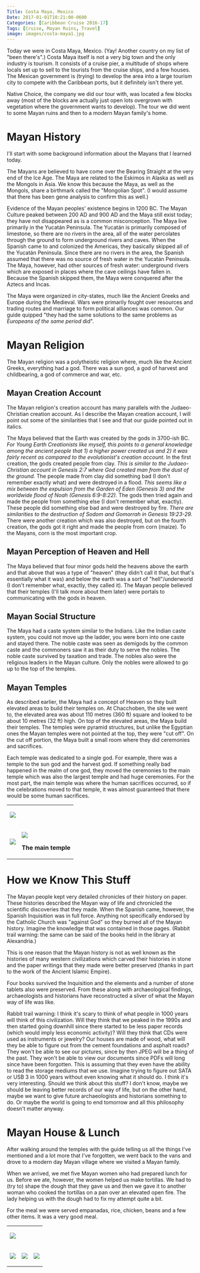 ```yaml
---
Title: Costa Maya, Mexico
Date: 2017-01-01T10:21:00-0600
Categories: [Caribbean Cruise 2016-17]
Tags: [Cruise, Mayan Ruins, Travel]
image: images/costa-maya1.jpg
---
```


Today we were in Costa Maya, Mexico. (Yay! Another country on my list of "been
there's".) Costa Maya itself is not a very big town and the only industry is
tourism. It consists of a cruise pier, a multitude of shops where locals set up
to sell to the tourists from the cruise ships, and a few houses. The Mexican
government is (trying) to develop the area into a large tourism city to compete
with the Caribbean ports, but it definitely isn't there yet.

Native Choice, the company we did our tour with, was located a few blocks away
(most of the blocks are actually just open lots overgrown with vegetation where
the government wants to develop). The tour we did went to some Mayan ruins and
then to a modern Mayan family's home.

# Mayan History

I'll start with some background information about the Mayans that I learned
today.

The Mayans are believed to have come over the Bearing Straight at the very end
of the Ice Age. The Maya are related to the Eskimos in Alaska as well as the
Mongols in Asia. We know this because the Maya, as well as the Mongols, share a
birthmark called the "Mongolian Spot". (I would assume that there has been gene
analysis to confirm this as well.)

Evidence of the Mayan peoples' existence begins in 1200 BC. The Mayan Culture
peaked between 200 AD and 900 AD and the Maya still exist today; they have not
disappeared as is a common misconception. The Maya live primarily in the Yucatán
Peninsula. The Yucatán is primarily composed of limestone, so there are no
rivers in the area, all of the water percolates through the ground to form
underground rivers and caves. When the Spanish came to and colonized the
Americas, they basically skipped all of the Yucatán Peninsula. Since there are
no rivers in the area, the Spanish assumed that there was no source of fresh
water in the Yucatán Peninsula. The Maya, however, had other sources of fresh
water: underground rivers which are exposed in places where the cave ceilings
have fallen in. Because the Spanish skipped them, the Maya were conquered after
the Aztecs and Incas.

The Maya were organized in city-states, much like the Ancient Greeks and Europe
during the Medieval. Wars were primarily fought over resources and trading
routes and marriage to form political alliances was common.  Our guide quipped
"they had the same solutions to the same problems as *Europeans of the same
period* did".

# Mayan Religion

The Mayan religion was a polytheistic religion where, much like the Ancient
Greeks, everything had a god. There was a sun god, a god of harvest and
childbearing, a god of commerce and war, etc.

## Mayan Creation Account

The Mayan religion's creation account has many parallels with the
Judaeo-Christian creation account. As I describe the Mayan creation account, I
will point out some of the similarities that I see and that our guide pointed
out in italics.

The Maya believed that the Earth was created by the gods in 3700-ish BC.  *For
Young Earth Creationists like myself, this points to a general knowledge among
the ancient people that 1) a higher power created us and 2) it was fairly recent
as compared to the evolutionist's creation account.* In the first creation, the
gods created people from clay.  *This is similar to the Judaeo-Christian account
in Genesis 2:7 where God created man from the dust of the ground.* The people
made from clay did something bad (I don't remember exactly what) and were
destroyed in a flood. *This seems like a mix between the expulsion from the
Garden of Eden (Genesis 3) and the worldwide flood of Noah (Genesis 6:9-8:22).*
The gods then tried again and made the people from something else (I don't
remember what, exactly). These people did something else bad and were destroyed
by fire. *There are similarities to the destruction of Sodom and Gomorrah in
Genesis 19:23-29.* There were another creation which was also destroyed, but on
the fourth creation, the gods got it right and made the people from corn
(maize). To the Mayans, corn is the most important crop.

## Mayan Perception of Heaven and Hell

The Maya believed that four minor gods held the heavens above the earth and that
above that was a type of "heaven" (they didn't call it that, but that's
essentially what it was) and below the earth was a sort of "hell"/underworld (I
don't remember what, exactly, they called it). The Mayan people believed that
their temples (I'll talk more about them later) were portals to communicating
with the gods in heaven.

## Mayan Social Structure

The Maya had a caste system similar to the Indians. Like the Indian caste
system, you could not move up the ladder, you were born into one caste and
stayed there. The noble caste was seen as demigods by the common caste and the
commoners saw it as their duty to serve the nobles.  The noble caste survived by
taxation and trade. The nobles also were the religious leaders in the Mayan
culture. Only the nobles were allowed to go up to the top of the temples.

## Mayan Temples

As described earlier, the Maya had a concept of Heaven so they built elevated
areas to build their temples on. At Chacchoben, the site we went to, the
elevated area was about 110 metres (360 ft) square and looked to be about 10
metres (32 ft) high. On top of the elevated areas, the Maya build their temples.
The temples were pyramid structures, but unlike the Egyptian ones the Mayan
temples were not pointed at the top, they were "cut off". On the cut off
portion, the Maya built a small room where they did ceremonies and sacrifices.

Each temple was dedicated to a single god. For example, there was a temple to
the sun god and the harvest god. If something really bad happened in the realm
of one god, they moved the ceremonies to the main temple which was also the
largest temple and had huge ceremonies. For the most part, the main temple was
where the human sacrifices occurred, so if the celebrations moved to that
temple, it was almost guaranteed that there would be some human sacrifices.

<table class="gallery">
<tr>
<td colspan="2">

![](images/costa-maya1.jpg)

</td>
</tr>

<tr>
<td>

![](images/costa-maya2.jpg)

</td>
<td>

![](images/costa-maya3.jpg)

**The main temple**

</td>
</tr>
</table>

# How we Know This Stuff

The Mayan people kept very detailed chronicles of their history on paper. These
histories described the Mayan way of life and chronicled the scientific
discoveries that they made. When the Spanish came, however, the Spanish
Inquisition was in full force. Anything not specifically endorsed by the
Catholic Church was "against God" so they burned all of the Mayan history.
Imagine the knowledge that was contained in those pages. (Rabbit trail warning:
the same can be said of the books held in the library at Alexandria.)

This is one reason that the Mayan history is not as well known as the histories
of many western civilizations which carved their histories in stone and the
paper writings that they made were better preserved (thanks in part to the work
of the Ancient Islamic Empire).

Four books survived the Inquisition and the elements and a number of stone
tablets also were preserved. From these along with archaeological findings,
archaeologists and historians have reconstructed a sliver of what the Mayan way
of life was like.

Rabbit trail warning: I think it's scary to think of what people in 1000 years
will think of this civilization. Will they think that we peaked in the 1990s and
then started going downhill since there started to be less paper records (which
would imply less economic activity)? Will they think that CDs were used as
instruments or jewelry? Our houses are made of wood, what will they be able to
figure out from the cement foundations and asphalt roads? They won't be able to
see our pictures, since by then JPEG will be a thing of the past. They won't be
able to view our documents since PDFs will long since have been forgotten. This
is assuming that they even have the ability to read the storage mediums that we
use. Imagine trying to figure out SATA or USB 3 in 1000 years without even
knowing what it should do. I think it's very interesting.  Should we think about
this stuff? I don't know, maybe we should be leaving better records of our way
of life, but on the other hand, maybe we want to give future archaeologists and
historians something to do. Or maybe the world is going to end tomorrow and all
this philosophy doesn't matter anyway.

# Mayan House & Lunch

After walking around the temples with the guide telling us all the things I've
mentioned and a lot more that I've forgotten, we went back to the vans and drove
to a modern day Mayan village where we visited a Mayan family.

When we arrived, we met five Mayan women who had prepared lunch for us.  Before
we ate, however, the women helped us make tortillas. We had to (try to) shape
the dough that they gave us and then we gave it to another woman who cooked the
tortillas on a pan over an elevated open fire. The lady helping us with the
dough had to fix my attempt quite a bit.

For the meal we were served empanadas, rice, chicken, beans and a few other
items. It was a very good meal.

<table class="gallery">
<tr>
<td colspan="3">

![](images/costa-maya4.jpg)

</td>
</tr>

<tr>
<td>

![](images/costa-maya5.jpg)

</td>
<td>

![](images/costa-maya6.jpg)

</td>
<td>

![](images/costa-maya7.jpg)

</td>
</tr>
</table>
